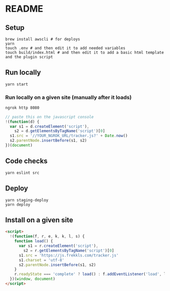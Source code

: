 # README

## Setup

```
brew install awscli # for deploys
yarn
touch .env # and then edit it to add needed variables
touch build/index.html # and then edit it to add a basic html template and the plugin script
```

## Run locally

```sh
yarn start
```

### Run locally on a given site (manually after it loads)

```sh
ngrok http 8080
```

```js
// paste this on the javascript console
!(function(d) {
  var s1 = d.createElement('script'),
    s2 = d.getElementsByTagName('script')[0]
  s1.src = '//YOUR_NGROK_URL/tracker.js?' + Date.now()
  s2.parentNode.insertBefore(s1, s2)
})(document)
```

## Code checks

```
yarn eslint src
```

## Deploy

```
yarn staging-deploy
yarn deploy
```

## Install on a given site

```html
<script>
  !(function(f, r, e, k, k, l, s) {
    function load() {
      var s1 = r.createElement('script'),
        s2 = r.getElementsByTagName('script')[0]
      s1.src = 'https://js.frekkls.com/tracker.js'
      s1.charset = 'utf-8'
      s2.parentNode.insertBefore(s1, s2)
    }
    r.readyState === 'complete' ? load() : f.addEventListener('load', load)
  })(window, document)
</script>
```
